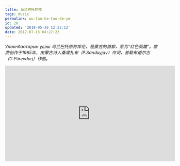 ```yaml
---
title: 乌兰巴托的夜
tags: music
permalink: wu-lan-ba-tuo-de-ye
id: 20
updated: '2018-05-20 12:32:12'
date: 2017-07-15 04:27:23
---
```


_Улаанбаатарын удэш 乌兰巴托原称库伦，是蒙古的首都，意为“红色英雄”。歌曲创作于1985年，由蒙古诗人桑堆扎布（P.Sanduyjav）作词，普勒布道尔吉（G.Pürevdorj）作曲。_

<iframe width="560" height="315" src="https://www.youtube.com/embed/j0Dz3y-YN0M" frameborder="0" allowfullscreen></iframe>
